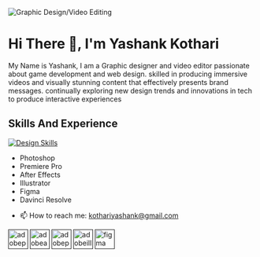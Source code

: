 ![Graphic Design/Video Editing](https://github.com/yashankkothari/yashankkothari/blob/main/Yashank.png)

# Hi There 👋, I'm Yashank Kothari
My Name is Yashank, I am a Graphic designer and video editor passionate about game development and web design. skilled in producing immersive videos and visually stunning content that effectively presents brand messages. continually exploring new design trends and innovations in tech to produce interactive experiences

## Skills And Experience

[![Design Skills](https://skillicons.dev/icons?i=ae,pr,ps,figma,ai)](https://skillicons.dev)


* Photoshop
* Premiere Pro 
* After Effects
* Illustrator
* Figma
* Davinci Resolve

- 📫 How to reach me: kothariyashank@gmail.com 


[<img src='https://cdn.jsdelivr.net/npm/simple-icons@3.0.1/icons/adobephotoshop.svg' alt='adobephotoshop' height='40'>]( )  [<img src='https://cdn.jsdelivr.net/npm/simple-icons@3.0.1/icons/adobeaftereffects.svg' alt='adobeaftereffects' height='40'>]( )  [<img src='https://cdn.jsdelivr.net/npm/simple-icons@3.0.1/icons/adobepremierepro.svg' alt='adobepremierepro' height='40'>]( )  [<img src='https://cdn.jsdelivr.net/npm/simple-icons@3.0.1/icons/adobeillustrator.svg' alt='adobeillustrator' height='40'>]( )  [<img src='https://cdn.jsdelivr.net/npm/simple-icons@3.0.1/icons/figma.svg' alt='figma' height='40'>]( )  

